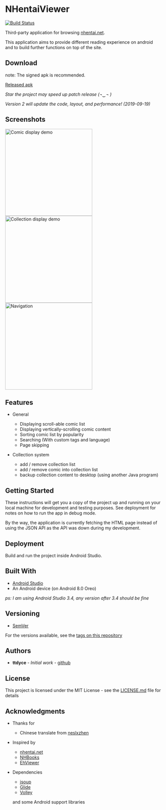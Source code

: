 # NHentaiViewer

[![Build Status](https://travis-ci.com/ttdyce/NHentaiViewer.svg?branch=master)](https://travis-ci.com/ttdyce/NHentaiViewer)

Third-party application for browsing [nhentai.net](https://nhentai.net). 

This application aims to provide different reading experience on android and to build further functions on top of the site. 

## Download

note: The signed apk is recommended. 

[Released apk](https://github.com/ttdyce/nhviewer/releases)

*Star the project may speed up patch release (¬‿¬ )*

*Version 2 will update the code, layout, and performance! (2019-09-19)*

## Screenshots

<img src="https://github.com/ttdyce/NHentaiViewer/raw/development/screenshots/favorite_list.png" alt="Comic display demo" width="280"><img src="https://github.com/ttdyce/NHentaiViewer/raw/development/screenshots/collection_list.png" alt="Collection display demo" width="280"><img src="https://github.com/ttdyce/NHentaiViewer/raw/development/screenshots/navigation_view.png" alt="Navigation" width="280">

## Features

- General
  - Displaying scroll-able comic list
  - Displaying vertically-scrolling comic content
  - Sorting comic list by popularity
  - Searching (With custom tags and language)
  - Page skipping

- Collection system
  - add / remove collection list
  - add / remove comic into collection list
  - backup collection content to desktop (using another Java program)

## Getting Started

These instructions will get you a copy of the project up and running on your local machine for development and testing purposes. See deployment for notes on how to run the app in debug mode.

By the way, the application is currently fetching the HTML page instead of using the JSON API as the API was down during my development.

## Deployment

Build and run the project inside Android Studio. 

## Built With

* [Android Studio](https://developer.android.com/studio)
* An Android device (on Android 8.0 Oreo)

*ps: I am using Android Studio 3.4, any version after 3.4 should be fine*

## Versioning

* [SemVer](http://semver.org/)

For the versions available, see the [tags on this repository](https://github.com/ttdyce/nhviewer/tags)

## Authors

* **ttdyce** - *Initial work* - [github](https://github.com/ttdyce)


## License

This project is licensed under the MIT License - see the [LICENSE.md](LICENSE.md) file for details

## Acknowledgments

* Thanks for
  * Chinese translate from [neslxzhen](https://github.com/neslxzhen)
* Inspired by
  * [nhentai.net](https://nhentai.net)
  * [NHBooks](https://github.com/NHMoeDev/NHentai-android)
  * [EhViewer](https://github.com/seven332/EhViewer)
* Dependencies
  * [jsoup](https://jsoup.org/download)
  * [Glide](http://bumptech.github.io/glide/doc/download-setup.html)
  * [Volley](https://developer.android.com/training/volley)

  and some Android support libraries
